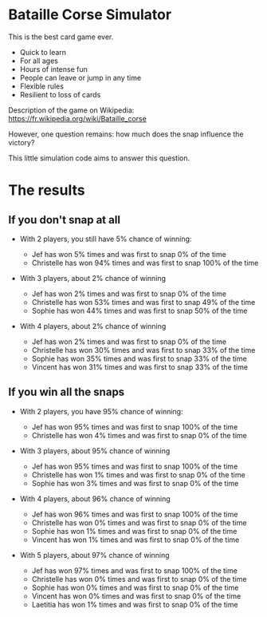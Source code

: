 # Bataille Corse Simulator

This is the best card game ever.
 - Quick to learn
 - For all ages
 - Hours of intense fun
 - People can leave or jump in any time
 - Flexible rules
 - Resilient to loss of cards

Description of the game on Wikipedia:
https://fr.wikipedia.org/wiki/Bataille_corse

However, one question remains:
how much does the snap influence the victory?

This little simulation code aims to answer this question.


# The results

## If you don't snap at all

- With 2 players, you still have 5% chance of winning:
  - Jef        has won   5% times and was first to snap   0% of the time
  - Christelle has won  94% times and was first to snap 100% of the time

- With 3 players, about 2% chance of winning
  - Jef        has won   2% times and was first to snap   0% of the time
  - Christelle has won  53% times and was first to snap  49% of the time
  - Sophie     has won  44% times and was first to snap  50% of the time

- With 4 players, about 2% chance of winning
  - Jef        has won   2% times and was first to snap   0% of the time
  - Christelle has won  30% times and was first to snap  33% of the time
  - Sophie     has won  35% times and was first to snap  33% of the time
  - Vincent    has won  31% times and was first to snap  33% of the time



## If you win all the snaps

- With 2 players, you have 95% chance of winning:
  - Jef        has won  95% times and was first to snap 100% of the time
  - Christelle has won   4% times and was first to snap   0% of the time

- With 3 players, about 95% chance of winning
  - Jef        has won  95% times and was first to snap 100% of the time
  - Christelle has won   1% times and was first to snap   0% of the time
  - Sophie     has won   3% times and was first to snap   0% of the time

- With 4 players, about 96% chance of winning
  - Jef        has won  96% times and was first to snap 100% of the time
  - Christelle has won   0% times and was first to snap   0% of the time
  - Sophie     has won   1% times and was first to snap   0% of the time
  - Vincent    has won   1% times and was first to snap   0% of the time 

- With 5 players, about 97% chance of winning
  - Jef        has won  97% times and was first to snap 100% of the time
  - Christelle has won   0% times and was first to snap   0% of the time
  - Sophie     has won   0% times and was first to snap   0% of the time
  - Vincent    has won   0% times and was first to snap   0% of the time
  - Laetitia   has won   1% times and was first to snap   0% of the time


